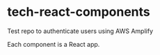 # tech-react-components
Test repo to authenticate users using AWS Amplify

Each component is a React app.